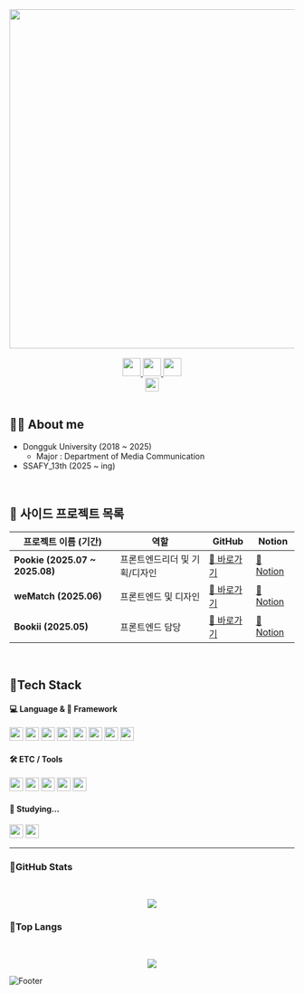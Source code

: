 <div align="center">
  <img src="https://raw.githubusercontent.com/jinnyujinchoi/jinnyujinchoi/master/assets/jinny.gif" width="600" />
</div>

 <br />
 
<div align="center">
  <!-- 상단 3개 링크 버튼 -->
  <a href="https://github.com/jinnyujinchoi" target="_blank">
    <img src="https://img.shields.io/badge/GitHub-100000?style=for-the-badge&logo=github&logoColor=white" height="32" />
  </a>
  <a href="https://www.instagram.com/devtraineejin/" target="_blank">
    <img src="https://img.shields.io/badge/Instagram-E4405F?style=for-the-badge&logo=instagram&logoColor=white" height="32" />
  </a>
  <a href="https://blog.naver.com/ygg1202" target="_blank">
    <img src="https://img.shields.io/badge/Blog-03C75A?style=for-the-badge&logo=naver&logoColor=white" height="32" />
  </a>

  <br />

  <!-- GitHub Today View -->
  <a href="https://github.com/jinnyujinchoi" target="_blank">
    <img src="https://komarev.com/ghpvc/?username=jinnyujinchoi&label=Profile%20views&color=0e75b6&style=for-the-badge" height="24" />
  </a>
</div>

<br />

## 👩‍💻 About me

- Dongguk University (2018 ~ 2025)
    - Major : Department of Media Communication
- SSAFY_13th (2025 ~ ing)  

<br/>

## 📁 사이드 프로젝트 목록

| 프로젝트 이름 (기간) | 역할 | GitHub | Notion |
| --- | --- | --- | --- |
| **Pookie (2025.07 ~ 2025.08)** | 프론트엔드리더 및 기획/디자인 | [🔗 바로가기](https://github.com/A604-web/POOKIE) | [📝 Notion](https://www.notion.so/Home-22cf8b7cd5bb80039f65db4777152ad5?source=copy_link) |
| **weMatch (2025.06)** | 프론트엔드 및 디자인 | [🔗 바로가기](https://github.com/jinnyujinchoi/weMatch) | [📝 Notion](https://www.notion.so/2116b1350e348097a5d2c2df4728195e?pvs=21) |
| **Bookii (2025.05)** | 프론트엔드 담당 | [🔗 바로가기](https://github.com/jinnyujinchoi/Bookii_pjt) | [📝 Notion](https://www.notion.so/1e44691061688046bc20d6de0da9bfa0?pvs=21) |

<br/>

## 📍Tech Stack

<h4>💻 Language & 🧩 Framework</h4>
<p>
  <img src="https://img.shields.io/badge/python-%233776AB.svg?style=flat-square&logo=python&logoColor=white" height="24" />
  <img src="https://img.shields.io/badge/javascript-%23F7DF1E.svg?style=flat-square&logo=javascript&logoColor=black" height="24" />
  <img src="https://img.shields.io/badge/html5-%23E34F26.svg?style=flat-square&logo=html5&logoColor=white" height="24" />
  <img src="https://img.shields.io/badge/css3-%231572B6.svg?style=flat-square&logo=css3&logoColor=white" height="24" />
  <img src="https://img.shields.io/badge/django-%23092E20.svg?style=flat-square&logo=django&logoColor=white" height="24" />
  <img src="https://img.shields.io/badge/react-%2361DAFB.svg?style=flat-square&logo=react&logoColor=black" height="24" />
  <img src="https://img.shields.io/badge/vue.js-%234FC08D.svg?style=flat-square&logo=vue.js&logoColor=white" height="24" />
  <img src="https://img.shields.io/badge/bootstrap-%237952B3.svg?style=flat-square&logo=bootstrap&logoColor=white" height="24" />
</p>


<h4>🛠 ETC / Tools</h4>
<p>
  <img src="https://img.shields.io/badge/mysql-%234479A1.svg?style=flat-square&logo=mysql&logoColor=white" height="24" />
  <img src="https://img.shields.io/badge/github-%23181717.svg?style=flat-square&logo=github&logoColor=white" height="24" />
  <img src="https://img.shields.io/badge/figma-%23F24E1E.svg?style=flat-square&logo=figma&logoColor=white" height="24" />
  <img src="https://img.shields.io/badge/adobe%20after%20effects-%239999FF.svg?style=flat-square&logo=adobe%20after%20effects&logoColor=black" height="24" />
  <img src="https://img.shields.io/badge/eslint-%234B32C3.svg?style=flat-square&logo=eslint&logoColor=white" height="24" />
</p>

<h4>🌱 Studying...</h4>
<p>
  <img src="https://img.shields.io/badge/tailwind%20css-%2338B2AC.svg?style=flat-square&logo=tailwind%20css&logoColor=white" height="24" />
  <img src="https://img.shields.io/badge/next.js-%23000000.svg?style=flat-square&logo=next.js&logoColor=white" height="24" />
</p>

---

<h3>📍GitHub Stats</h3>
<br>
<p align="center">
  <img src="https://github-readme-stats.vercel.app/api?username=jinnyujinchoi&count_private=true&show_icons=true&theme=omni" />
  <br/>
</p>

<h3>📍Top Langs</h3>
<br>
<p align="center">
  <img src="https://github-readme-stats.vercel.app/api/top-langs/?username=jinnyujinchoi&layout=compact" />
</p>

![Footer](https://capsule-render.vercel.app/api?type=waving&height=250&color=ff79c6&section=footer)
